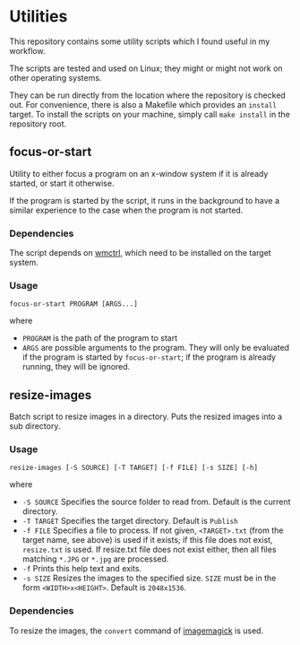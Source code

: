 # Utilities

This repository contains some utility scripts which I found useful in my workflow.

The scripts are tested and used on Linux; they might or might not work on other operating systems.

They can be run directly from the location where the repository is checked out. For convenience, there is also a
Makefile which provides an `install` target.
To install the scripts on your machine, simply call `make install` in the repository root.

## focus-or-start
Utility to either focus a program on an x-window system if it is already started, or start it otherwise.

If the program is started by the script, it runs in the background to have a similar experience to the case when the
program is not started.

### Dependencies
The script depends on [wmctrl](https://sites.google.com/site/tstyblo//wmctrl/), which need to be installed on the target system.

### Usage
    focus-or-start PROGRAM [ARGS...]
where
* `PROGRAM` is the path of the program to start
* `ARGS` are possible arguments to the program. They will only be evaluated if the program is started by `focus-or-start`; if the program is already running, they will be ignored.

## resize-images
Batch script to resize images in a directory. Puts the resized images into a sub directory.

### Usage
    resize-images [-S SOURCE] [-T TARGET] [-f FILE] [-s SIZE] [-h]

where
 * `-S SOURCE` Specifies the source folder to read from. Default is the current directory.
 * `-T TARGET`   Specifies the target directory. Default is `Publish`
 * `-f FILE`     Specifies a file to process. If not given, `<TARGET>.txt` (from the target name, see above) is used if it exists; if this file does not exist, `resize.txt` is used. If resize.txt file does
not exist either, then all files matching `*.JPG` or `*.jpg` are processed.
 * `-f` Prints this help text and exits.
 * `-s SIZE` Resizes the images to the specified size. `SIZE` must be in the form `<WIDTH>x<HEIGHT>`. Default is `2048x1536`.

### Dependencies
To resize the images, the `convert` command of [imagemagick](https://www.imagemagick.org/) is used.
